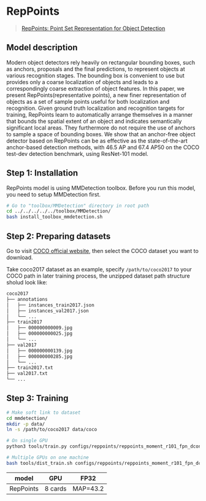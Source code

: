 # RepPoints

> [RepPoints: Point Set Representation for Object Detection](https://arxiv.org/abs/1904.11490)

<!-- [ALGORITHM] -->

## Model description

Modern object detectors rely heavily on rectangular bounding boxes, such as anchors, proposals and the final predictions, to represent objects at various recognition stages. The bounding box is convenient to use but provides only a coarse localization of objects and leads to a correspondingly coarse extraction of object features. In this paper, we present RepPoints(representative points), a new finer representation of objects as a set of sample points useful for both localization and recognition. Given ground truth localization and recognition targets for training, RepPoints learn to automatically arrange themselves in a manner that bounds the spatial extent of an object and indicates semantically significant local areas. They furthermore do not require the use of anchors to sample a space of bounding boxes. We show that an anchor-free object detector based on RepPoints can be as effective as the state-of-the-art anchor-based detection methods, with 46.5 AP and 67.4 AP50 on the COCO test-dev detection benchmark, using ResNet-101 model.


## Step 1: Installation
RepPoints model is using MMDetection toolbox. Before you run this model, you need to setup MMDetection first.
```bash
# Go to "toolbox/MMDetection" directory in root path
cd ../../../../../toolbox/MMDetection/
bash install_toolbox_mmdetection.sh
```
## Step 2: Preparing datasets

Go to visit [COCO official website](https://cocodataset.org/#download), then select the COCO dataset you want to download.

Take coco2017 dataset as an example, specify `/path/to/coco2017` to your COCO path in later training process, the unzipped dataset path structure sholud look like:

```bash
coco2017
├── annotations
│   ├── instances_train2017.json
│   ├── instances_val2017.json
│   └── ...
├── train2017
│   ├── 000000000009.jpg
│   ├── 000000000025.jpg
│   └── ...
├── val2017
│   ├── 000000000139.jpg
│   ├── 000000000285.jpg
│   └── ...
├── train2017.txt
├── val2017.txt
└── ...
```

## Step 3: Training 

```bash
# Make soft link to dataset
cd mmdetection/
mkdir -p data/
ln -s /path/to/coco2017 data/coco

# On single GPU
python3 tools/train.py configs/reppoints/reppoints_moment_r101_fpn_dconv_c3-c5_gn-neck+head_2x_coco.py

# Multiple GPUs on one machine
bash tools/dist_train.sh configs/reppoints/reppoints_moment_r101_fpn_dconv_c3-c5_gn-neck+head_2x_coco.py 8
```

|   model     |     GPU     | FP32                                 | 
|-------------| ----------- | ------------------------------------ |
|   RepPoints | 8 cards     | MAP=43.2                             |
